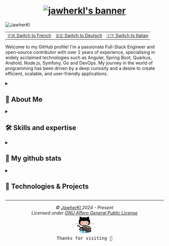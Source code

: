 <h1 align="center">
  <a href="https://git.io/typing-svg">
    <img src="https://readme-typing-svg.demolab.com?font=Fira+Code&weight=700&size=25&duration=2000&pause=1000&color=0785fb&vCenter=true&random=false&width=500&height=30&lines=Hi+there%2C+I'm+Jawher+%F0%9F%91%8B%F0%9F%8F%BB;I'm+a+Software+Engineer+%F0%9F%91%A8%E2%80%8D%F0%9F%92%BB;I'm+a+Open+Source+Contributor+%F0%9F%9A%A9" alt="jawherkl's banner" />
  </a>
</h1>

<p align="left" width="33%">
      <img src="https://komarev.com/ghpvc/?username=JawherKl&label=Profile%20views&color=084777&style=flat" alt="JawherKl" />
</p>

<table>
  <tr>
    <td align="center">
      <a href="README_fr.md">🇫🇷 Switch to French</a>
    </td>
    <td align="center">
      <a href="README_de.md">🇩🇪 Switch to Deutsch</a>
    </td>
    <td align="center">
      <a href="README_it.md">🇮🇹 Switch to Italian</a>
    </td>
  </tr>
</table>


<p aligne="left">
Welcome to my GitHub profile! I'm a passionate Full-Stack Engineer and open-source contributor with over 2 years of experience, specialising in widely acclaimed technologies such as Angular, Spring Boot, Quarkus, Android, Node.js, Symfony, Go and DevOps. My journey in the world of programming has been driven by a deep curiosity and a desire to create efficient, scalable, and user-friendly applications.
</p>

<details close>
<summary><h2>🌟 About Me</h2></summary>
 
  - 💻 I specialise in JS, PHP and Java, but I also enjoy exploring other technologies and languages.
  - 🚀 I'm always eager to learn new things and take on new challenges.
  - 🎓 I believe in the power of knowledge-sharing and open source.
</details>

<details close>
<summary><h2>🛠️ Skills and expertise</h2></summary>

  - **Backend:** Node.js, Express.js, NestJS, Go, Symfony.
  - **Frontend:** Angular, HTML, SCSS, CSS, Bootstrap.
  - **Programming Languages:** JavaScript, TypeScript, PHP, Python, Go, C++.
  - **Databases:** PostgreSQL, MySQL, MongoDB, Firebase, SQLite.
  - **Tools:** Git, Docker, K8S, Jenkins, Lens, Kafka, Redis, Argocd, Portainer, ELK-Stack, Grafana, Graylog, Prometheus.
  - **Languages:** English, French, German, Italian and Arabic.

<img src="assets/devTools.png" alt="devTools"/>
<br><br>
💡 I thrive on challenges and enjoy learning new technologies to solve complex problems. I'm always eager to collaborate on exciting projects and contribute to the tech community.
 </details>
 
<details close>
<summary><h2>🔭 My github stats</h2></summary>
  <p align="center">
   <img src="https://github-readme-stats.vercel.app/api/top-langs/?username=JawherKl&layout=compact&theme=algolia&langs_count=20" alt="JawherKl"/>&nbsp;&nbsp;&nbsp;
   <img src="https://github-readme-stats.vercel.app/api?username=JawherKl&show_icons=true&locale=en&show=prs_merged,prs_merged_percentage&theme=algolia" alt="JawherKl"/>
   <br><br>
   <img src="https://github-profile-trophy.vercel.app/?username=JawherKl&theme=algolia&column=5&margin-w=15&margin-h=15" alt="JawherKl"/>
   <br><br>
   <img src="https://github-readme-streak-stats-git-main-davids-projects-ad77adcc.vercel.app/?user=JawherKl&theme=algolia&card_width=800" alt="JawherKl"/>
   <br><br>
   <img src="./profile-3d-contrib/profile-3d-contrib.svg" alt="JawherKl"/>
   <br><br>
   <img src="https://github-readme-activity-graph.vercel.app/graph/?username=JawherKl&bg_color=RRGGBBAA&title_color=00aeff&color=00aeff&line=00aeff&point=2ddc97&hide_border=true&custom_title=Contribution%E2%A0%80Graph" alt="JawherKl"/>
   <a href="https://app.daily.dev/jawher62"><img src="https://api.daily.dev/devcards/v2/Tflf66qLrhQ3HGtLrchsW.png?type=wide&r=5q2" width="652" alt="jawher's Dev Card"/></a>
   <p align="center">📫 Let's connect and build something amazing together!</p>
  </p>
 </details>

<details close>
 <summary><h2>🚀 Technologies & Projects</h2></summary>
 I specialise in building scalable applications, backend services, and DevOps solutions using various modern technologies.
 
 #### **💻 Backend Development (70%):**  
 - **Node.js, Express.js, and NestJS** – Crafting efficient and scalable RESTful & GraphQL APIs.  
 - **Go (Golang)** – Building high-performance backend services.  
 - **Symfony** – Developing robust web applications using PHP.
 
 #### **☁️ DevOps & Cloud (15%):**
 - **Kubernetes, Docker, ArgoCD, Jenkins** – Managing CI/CD pipelines and containerized applications.  
 - **Kafka, Redis, ELK-Stack, Prometheus, Grafana** – Ensuring observability and high availability.  
 
 #### **🤖 AI & Large Language Models (LLM) (10%):**
 - Experimenting with **LLMs** for AI-driven applications.  
 - Implementing **ML and AI-based solutions** using Python and cloud services.
 
 #### **🎨 Frontend Development (5%):**
 - **Angular** – Creating dynamic and interactive web applications.    
 
 💡 **Explore my repositories** to see projects leveraging these technologies!  

</details>


***

<p align="center">
  <i>&copy; <a href="https://github.com/JawherKl/">JawherKl </a> 2024 - Present</i><br>
  <i>Licensed under <a href="https://github.com/JawherKl/JawherKl/tree/master/LICENSE">GNU Affero General Public License</a></i><br>
  <a href="https://octodex.github.com/swagtocat/"><img src="assets/swagtocat.png" width="60" height="60" /></a><br>
  <kbd>Thanks for visiting 🙂</kbd>
</p>

<!--
learning to debug and reverse engineer.
dark, radical, merko, gruvbox, tokyonight, onedark, cobalt, synthwave, highcontrast, dracula
[![BuyMeACoffee](https://img.shields.io/badge/Buy%20Me%20a%20Coffee-ffdd00?style=for-the-badge&logo=buy-me-a-coffee&logoColor=black)](https://buymeacoffee.com/jawherkl)
      <img src="https://user-badge.committers.top/tunisia_public/JawherKl.svg">
      <img src="https://user-badge.committers.top/tunisia_private/JawherKl.svg">
      <img src="https://github-contributor-stats.vercel.app/api?username=jawherkl&limit=10&theme=nightowl&combine_all_yearly_contributions=true" alt="JawherKl"/>
      <br><br>
-->